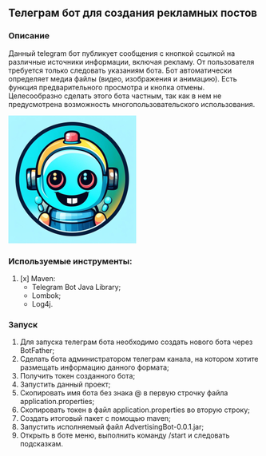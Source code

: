 ## Телеграм бот для создания рекламных постов
### Описание
Данный telegram бот публикует сообщения с кнопкой ссылкой на различные 
источники информации, включая рекламу. От пользователя требуется 
только следовать указаниям бота. Бот автоматически определяет медиа 
файлы (видео, изображения и анимацию). Есть функция предварительного 
просмотра и кнопка отмены. Целесообразно сделать этого бота частным, 
так как в нем не предусмотрена возможность многопользовательского 
использования.

![AdvertisingPostBot.png](src/main/resources/AdvertisingPostBot.png)

### Используемые инструменты:
1. [x] Maven:
    * Telegram Bot Java Library;
    * Lombok;
    * Log4j.

### Запуск
1. Для запуска телеграм бота необходимо создать нового бота через BotFather;
2. Сделать бота администратором телеграм канала, на котором хотите
   размещать информацию данного формата;
3. Получить токен созданного бота;
4. Запустить данный проект;
5. Скопировать имя бота без знака @ в первую строчку файла 
application.properties;
6. Скопировать токен в файл application.properties во вторую строку;
7. Создать итоговый пакет с помощью maven;
8. Запустить исполняемый файл AdvertisingBot-0.0.1.jar;
9. Открыть в боте меню, выполнить команду /start и следовать подсказкам.